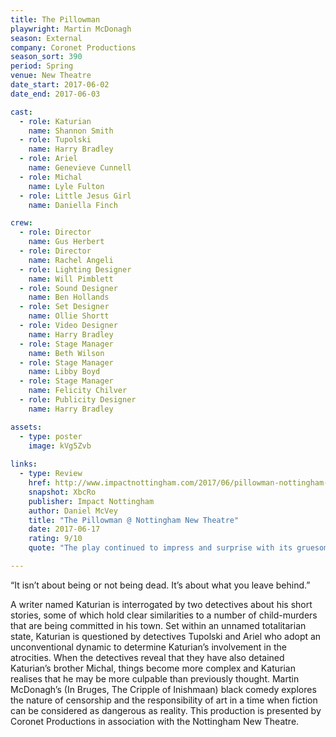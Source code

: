 ```yaml
---
title: The Pillowman
playwright: Martin McDonagh
season: External
company: Coronet Productions
season_sort: 390
period: Spring
venue: New Theatre
date_start: 2017-06-02
date_end: 2017-06-03

cast:
  - role: Katurian
    name: Shannon Smith
  - role: Tupolski
    name: Harry Bradley
  - role: Ariel
    name: Genevieve Cunnell
  - role: Michal
    name: Lyle Fulton
  - role: Little Jesus Girl
    name: Daniella Finch

crew:
  - role: Director
    name: Gus Herbert
  - role: Director
    name: Rachel Angeli
  - role: Lighting Designer
    name: Will Pimblett
  - role: Sound Designer
    name: Ben Hollands
  - role: Set Designer
    name: Ollie Shortt
  - role: Video Designer
    name: Harry Bradley
  - role: Stage Manager
    name: Beth Wilson
  - role: Stage Manager
    name: Libby Boyd
  - role: Stage Manager
    name: Felicity Chilver
  - role: Publicity Designer
    name: Harry Bradley

assets:
  - type: poster
    image: kVg5Zvb
    
links:
  - type: Review
    href: http://www.impactnottingham.com/2017/06/pillowman-nottingham-new-theatre/
    snapshot: XbcRo
    publisher: Impact Nottingham
    author: Daniel McVey
    title: "The Pillowman @ Nottingham New Theatre"
    date: 2017-06-17
    rating: 9/10
    quote: "The play continued to impress and surprise with its gruesome subject matter and black humour"

---
```


“It isn’t about being or not being dead. It’s about what you leave behind.”

A writer named Katurian is interrogated by two detectives about his short stories, some of which hold clear similarities to a number of child-murders that are being committed in his town. Set within an unnamed totalitarian state, Katurian is questioned by detectives Tupolski and Ariel who adopt an unconventional dynamic to determine Katurian’s involvement in the atrocities. When the detectives reveal that they have also detained Katurian’s brother Michal, things become more complex and Katurian realises that he may be more culpable than previously thought. Martin McDonagh’s (In Bruges, The Cripple of Inishmaan) black comedy explores the nature of censorship and the responsibility of art in a time when fiction can be considered as dangerous as reality. This production is presented by Coronet Productions in association with the Nottingham New Theatre.
